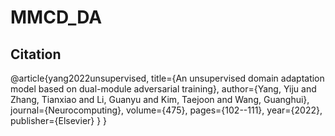 # MMCD_DA

## Citation

@article{yang2022unsupervised,
  title={An unsupervised domain adaptation model based on dual-module adversarial training},
  author={Yang, Yiju and Zhang, Tianxiao and Li, Guanyu and Kim, Taejoon and Wang, Guanghui},
  journal={Neurocomputing},
  volume={475},
  pages={102--111},
  year={2022},
  publisher={Elsevier}
}
}
